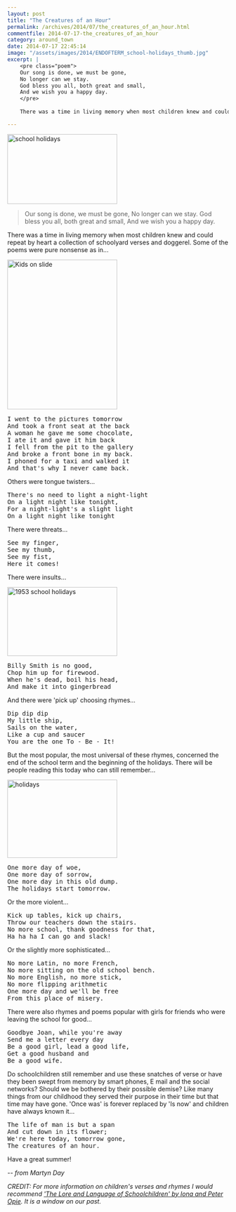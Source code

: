 ```yaml
---
layout: post
title: "The Creatures of an Hour"
permalink: /archives/2014/07/the_creatures_of_an_hour.html
commentfile: 2014-07-17-the_creatures_of_an_hour
category: around_town
date: 2014-07-17 22:45:14
image: "/assets/images/2014/ENDOFTERM_school-holidays_thumb.jpg"
excerpt: |
    <pre class="poem">
    Our song is done, we must be gone,
    No longer can we stay.
    God bless you all, both great and small,
    And we wish you a happy day.
    </pre>
    
    There was a time in living memory when most children knew and could repeat by heart a collection of schoolyard verses and doggerel. Some of the poems were pure nonsense as in...

---
```


<a href="/assets/images/2014/ENDOFTERM_school-holidays.jpg" title="See larger version of - school holidays"><img src="/assets/images/2014/ENDOFTERM_school-holidays_thumb.jpg" width="250" height="159" alt="school holidays" class="photo right" /></a>

> Our song is done, we must be gone,
>  No longer can we stay.
>  God bless you all, both great and small,
> And we wish you a happy day.

There was a time in living memory when most children knew and could repeat by heart a collection of schoolyard verses and doggerel. Some of the poems were pure nonsense as in...

<a href="/assets/images/2014/ENDOFTERM_Kids_on_slide.jpg" title="See larger version of - Kids on slide"><img src="/assets/images/2014/ENDOFTERM_Kids_on_slide_thumb.jpg" width="250" height="341" alt="Kids on slide" class="photo right" /></a>

<pre markdown="1" class="poem">
I went to the pictures tomorrow
And took a front seat at the back
A woman he gave me some chocolate,
I ate it and gave it him back
I fell from the pit to the gallery
And broke a front bone in my back.
I phoned for a taxi and walked it
And that's why I never came back.
</pre>

Others were tongue twisters...

<pre markdown="1" class="poem">
There's no need to light a night-light
On a light night like tonight,
For a night-light's a slight light
On a light night like tonight
</pre>

There were threats...

<pre markdown="1" class="poem">
See my finger,
See my thumb,
See my fist,
Here it comes!
</pre>

There were insults...

<a href="/assets/images/2014/ENDOFTERM_1953-school-holidays.jpg" title="See larger version of - 1953 school holidays"><img src="/assets/images/2014/ENDOFTERM_1953-school-holidays_thumb.jpg" width="250" height="157" alt="1953 school holidays" class="photo right" /></a>

<pre markdown="1" class="poem">
Billy Smith is no good,
Chop him up for firewood.
When he's dead, boil his head,
And make it into gingerbread
</pre>

And there were 'pick up' choosing rhymes...

<pre markdown="1" class="poem">
Dip dip dip
My little ship,
Sails on the water,
Like a cup and saucer
You are the one To - Be - It!
</pre>

But the most popular, the most universal of these rhymes, concerned the end of the school term and the beginning of the holidays. There will be people reading this today who can still remember...

<a href="/assets/images/2014/ENDOFTERM_holidays.jpg" title="See larger version of - holidays"><img src="/assets/images/2014/ENDOFTERM_holidays_thumb.jpg" width="250" height="178" alt="holidays" class="photo right" /></a>

<pre markdown="1" class="poem">
One more day of woe,
One more day of sorrow,
One more day in this old dump.
The holidays start tomorrow.
</pre>

Or the more violent...

<pre markdown="1" class="poem">
Kick up tables, kick up chairs,
Throw our teachers down the stairs.
No more school, thank goodness for that,
Ha ha ha I can go and slack!
</pre>

Or the slightly more sophisticated...

<pre markdown="1" class="poem">
No more Latin, no more French,
No more sitting on the old school bench.
No more English, no more stick,
No more flipping arithmetic
One more day and we'll be free
From this place of misery.
</pre>

There were also rhymes and poems popular with girls for friends who were leaving the school for good...

<pre markdown="1" class="poem">
Goodbye Joan, while you're away
Send me a letter every day
Be a good girl, lead a good life,
Get a good husband and
Be a good wife.
</pre>

Do schoolchildren still remember and use these snatches of verse or have they been swept from memory by smart phones, E mail and the social networks? Should we be bothered by their possible demise? Like many things from our childhood they served their purpose in their time but that time may have gone. 'Once was' is forever replaced by 'Is now' and children have always known it...

<pre markdown="1" class="poem">
The life of man is but a span
And cut down in its flower;
We're here today, tomorrow gone,
The creatures of an hour.
</pre>

Have a great summer!

<cite>-- from Martyn Day</cite>

<em>CREDIT: For more information on children's verses and rhymes I would recommend ['The Lore and Language of Schoolchildren' by Iona and Peter Opie](https://www.google.co.uk/search?q=%27The+Lore+and+Language+of+Schoolchildren%27+by+Iona+and+Peter+Opie&oq=%27The+Lore+and+Language+of+Schoolchildren%27+by+Iona+and+Peter+Opie&aqs=chrome..69i57j0.373j0j4&sourceid=chrome&es_sm=91&ie=UTF-8). It is a window on our past.</em>
